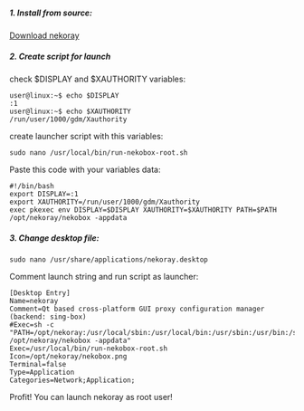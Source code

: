##### 1. Install from source:

[Download nekoray](https://github.com/Matsuridayo/nekoray/releases)

##### 2. Create script for launch

check $DISPLAY and $XAUTHORITY variables:

```
user@linux:~$ echo $DISPLAY
:1
user@linux:~$ echo $XAUTHORITY
/run/user/1000/gdm/Xauthority
```

create launcher script with this variables:

```
sudo nano /usr/local/bin/run-nekobox-root.sh
```

Paste this code with your variables data:

```
#!/bin/bash
export DISPLAY=:1
export XAUTHORITY=/run/user/1000/gdm/Xauthority
exec pkexec env DISPLAY=$DISPLAY XAUTHORITY=$XAUTHORITY PATH=$PATH /opt/nekoray/nekobox -appdata
```

##### 3. Change desktop file:

```
sudo nano /usr/share/applications/nekoray.desktop
```

Comment launch string and run script as launcher:

```
[Desktop Entry]
Name=nekoray
Comment=Qt based cross-platform GUI proxy configuration manager (backend: sing-box)
#Exec=sh -c "PATH=/opt/nekoray:/usr/local/sbin:/usr/local/bin:/usr/sbin:/usr/bin:/sbin:/bin /opt/nekoray/nekobox -appdata"
Exec=/usr/local/bin/run-nekobox-root.sh
Icon=/opt/nekoray/nekobox.png
Terminal=false
Type=Application
Categories=Network;Application;
```

Profit! You can launch nekoray as root user!
